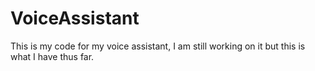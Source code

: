 # VoiceAssistant
This is my code for my voice assistant, I am still working on it but this is what I have thus far.
